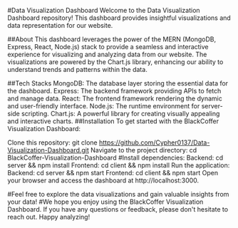 #Data Visualization Dashboard
Welcome to the Data Visualization Dashboard repository! This dashboard provides insightful visualizations and data representation for our website.

##About
This dashboard leverages the power of the MERN (MongoDB, Express, React, Node.js) stack to provide a seamless and interactive experience for visualizing and analyzing data from our website. The visualizations are powered by the Chart.js library, enhancing our ability to understand trends and patterns within the data.

##Tech Stacks
MongoDB: The database layer storing the essential data for the dashboard.
Express: The backend framework providing APIs to fetch and manage data.
React: The frontend framework rendering the dynamic and user-friendly interface.
Node.js: The runtime environment for server-side scripting.
Chart.js: A powerful library for creating visually appealing and interactive charts.
##Installation
To get started with the BlackCoffer Visualization Dashboard:

Clone this repository: git clone https://github.com/Cypher0137/Data-Visualization-Dashboard.git
Navigate to the project directory: cd BlackCoffer-Visualization-Dashboard
#Install dependencies:
Backend: cd server && npm install
Frontend: cd client && npm install
Run the application:
Backend: cd server && npm start
Frontend: cd client && npm start
Open your browser and access the dashboard at http://localhost:3000.

#Feel free to explore the data visualizations and gain valuable insights from your data!
#We hope you enjoy using the BlackCoffer Visualization Dashboard. If you have any questions or feedback, please don't hesitate to reach out. Happy analyzing!
